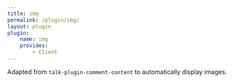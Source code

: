 ```yaml
---
title: img
permalink: /plugin/img/
layout: plugin
plugin:
    name: img
    provides:
        - Client
---
```


Adapted from `talk-plugin-comment-content` to automatically display images.
